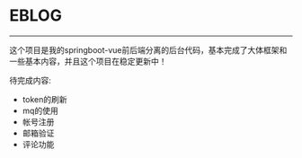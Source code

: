 # EBLOG

--------------------

这个项目是我的springboot-vue前后端分离的后台代码，基本完成了大体框架和一些基本内容，并且这个项目在稳定更新中！



待完成内容:

* token的刷新
* mq的使用
* 帐号注册
* 邮箱验证
* 评论功能